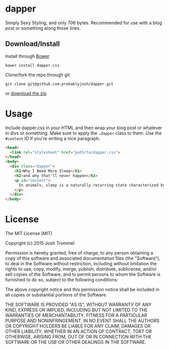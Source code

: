 dapper
======

Simply Sexy Styling, and only 706 bytes. Recommended for use with a blog post
or something along those lines.

Download/Install
----------------

Install through [Bower](http://bower.io/)

```
bower install dapper.css
```

Clone/fork the repo through git

```
git clone git@github.com:probablyjosh/dapper.git
```

or [download the zip](https://github.com/probablyjosh/dapper/archive/master.zip)


Usage
=====

Include dapper.css in your HTML and then wrap your blog post or whatever
in divs or something. Make sure to apply the `.dapper` class to them.
Use the `#content` ID if you're writing a nice paragraph.

```html
<head>
  <link rel="stylesheet" href="path/to/dapper.css">
</head>
<body>
  <div class="dapper">
    <h1>Why I Need More Sleep</h1>
    <h2>and why that'll never happen</h2>
    <p id="content">
      In animals, sleep is a naturally recurring state characterized by altered consciousness...
    </p>
  </div>
</body>
```

License
=======

The MIT License (MIT)

Copyright (c) 2015 Josh Trommel

Permission is hereby granted, free of charge, to any person obtaining a copy of this software and associated documentation files (the "Software"), to deal in the Software without restriction, including without limitation the rights to use, copy, modify, merge, publish, distribute, sublicense, and/or sell copies of the Software, and to permit persons to whom the Software is furnished to do so, subject to the following conditions:

The above copyright notice and this permission notice shall be included in all copies or substantial portions of the Software.

THE SOFTWARE IS PROVIDED "AS IS", WITHOUT WARRANTY OF ANY KIND, EXPRESS OR IMPLIED, INCLUDING BUT NOT LIMITED TO THE WARRANTIES OF MERCHANTABILITY, FITNESS FOR A PARTICULAR PURPOSE AND NONINFRINGEMENT. IN NO EVENT SHALL THE AUTHORS OR COPYRIGHT HOLDERS BE LIABLE FOR ANY CLAIM, DAMAGES OR OTHER LIABILITY, WHETHER IN AN ACTION OF CONTRACT, TORT OR OTHERWISE, ARISING FROM, OUT OF OR IN CONNECTION WITH THE SOFTWARE OR THE USE OR OTHER DEALINGS IN THE SOFTWARE.
